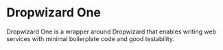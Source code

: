 # Dropwizard One

Dropwizard One is a wrapper around Dropwizard that enables writing web services with minimal boilerplate code and good testability.   